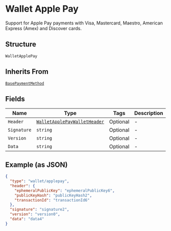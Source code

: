 
# Wallet Apple Pay

Support for Apple Pay payments with Visa, Mastercard, Maestro, American Express (Amex) and Discover cards.

## Structure

`WalletApplePay`

## Inherits From

[`BasePaymentMethod`](../../doc/models/base-payment-method.md)

## Fields

| Name | Type | Tags | Description |
|  --- | --- | --- | --- |
| `Header` | [`WalletApplePayWalletHeader`](../../doc/models/wallet-apple-pay-wallet-header.md) | Optional | - |
| `Signature` | `string` | Optional | - |
| `Version` | `string` | Optional | - |
| `Data` | `string` | Optional | - |

## Example (as JSON)

```json
{
  "type": "wallet/applepay",
  "header": {
    "ephemeralPublicKey": "ephemeralPublicKey6",
    "publicKeyHash": "publicKeyHash2",
    "transactionId": "transactionId6"
  },
  "signature": "signature2",
  "version": "version0",
  "data": "data4"
}
```

